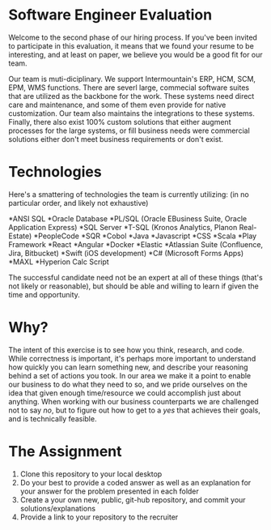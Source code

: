 Software Engineer Evaluation
============================
Welcome to the second phase of our hiring process. If you've been invited to participate in this evaluation, it means that we found your resume to be interesting, and at least on paper, we believe you would be a good fit for our team.

Our team is muti-diciplinary. We support Intermountain's ERP, HCM, SCM, EPM, WMS functions. There are severl large, commecial software suites that are utilized as the backbone for the work. These systems need direct care and maintenance, and some of them even provide for native customization. Our team also maintains the integrations to these systems. Finally, there also exist 100% custom solutions that either augment processes for the large systems, or fill business needs were commercial solutions either don't meet business requirements or don't exist.

Technologies
============
Here's a smattering of technologies the team is currently utilizing: (in no particular order, and likely not exhaustive)

*ANSI SQL
*Oracle Database
*PL/SQL (Oracle EBusiness Suite, Oracle Application Express)
*SQL Server
*T-SQL (Kronos Analytics, Planon Real-Estate)
*PeopleCode
*SQR
*Cobol
*Java
*Javascript
*CSS
*Scala
*Play Framework
*React
*Angular
*Docker
*Elastic
*Atlassian Suite (Confluence, Jira, Bitbucket)
*Swift (iOS development)
*C# (Microsoft Forms Apps)
*MAXL
*Hyperion Calc Script

The successful candidate need not be an expert at all of these things (that's not likely or reasonable), but should be able and willing to learn if given the time and opportunity.

Why?
====
The intent of this exercise is to see how you think, research, and code. While correctness is important, it's perhaps more important to understand how quickly you can learn something new, and describe your reasoning behind a set of actions you took. In our area we make it a point to enable our business to do what they need to so, and we pride ourselves on the idea that given enough time/resource we could accomplish just about anything. When working with our business counterparts we are challenged not to say *no*, but to figure out how to get to a *yes* that achieves their goals, and is technically feasible.

The Assignment
==============

 1. Clone this repository to your local desktop
 2. Do your best to provide a coded answer as well as an explanation for your answer for the problem presented in each folder
 3. Create a your own new, public, git-hub repository, and commit your solutions/explanations
 4. Provide a link to your repository to the recruiter
